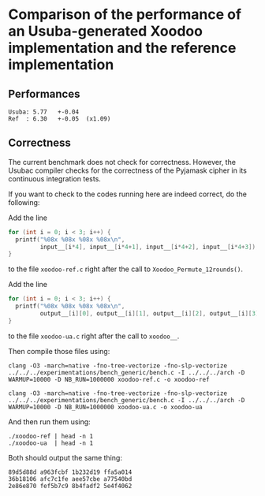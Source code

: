 Comparison of the performance of an Usuba-generated Xoodoo implementation and the reference implementation
===

## Performances

```
Usuba: 5.77   +-0.04
Ref  : 6.30   +-0.05  (x1.09)
```

## Correctness

The current benchmark does not check for correctness. However, the
Usubac compiler checks for the correctness of the Pyjamask cipher in
its continuous integration tests.

If you want to check to the codes running here are indeed correct, do
the following:

Add the line 
  
  ```c
  for (int i = 0; i < 3; i++) {
    printf("%08x %08x %08x %08x\n",
           input__[i*4], input__[i*4+1], input__[i*4+2], input__[i*4+3]);
  }
  ```
  
to the file `xoodoo-ref.c` right after the call to `Xoodoo_Permute_12rounds()`. 
  
Add the line 

  ```c
  for (int i = 0; i < 3; i++) {
    printf("%08x %08x %08x %08x\n",
           output__[i][0], output__[i][1], output__[i][2], output__[i][3]);
  }
  ```
  
to the file `xoodoo-ua.c` right after the call to `xoodoo__`.
  
Then compile those files using:

  ```
  clang -O3 -march=native -fno-tree-vectorize -fno-slp-vectorize ../../../experimentations/bench_generic/bench.c -I ../../../arch -D WARMUP=10000 -D NB_RUN=1000000 xoodoo-ref.c -o xoodoo-ref
  
  clang -O3 -march=native -fno-tree-vectorize -fno-slp-vectorize ../../../experimentations/bench_generic/bench.c -I ../../../arch -D WARMUP=10000 -D NB_RUN=1000000 xoodoo-ua.c -o xoodoo-ua
  ```

And then run them using:

  ```
  ./xoodoo-ref | head -n 1
  ./xoodoo-ua  | head -n 1
  ```

Both should output the same thing:

  ```
  89d5d88d a963fcbf 1b232d19 ffa5a014
  36b18106 afc7c1fe aee57cbe a77540bd
  2e86e870 fef5b7c9 8b4fadf2 5e4f4062
  ```
